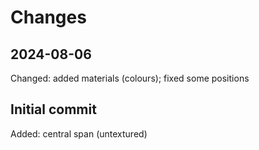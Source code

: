 Changes
=======

## 2024-08-06

Changed: added materials (colours); fixed some positions

## Initial commit

Added: central span (untextured)
